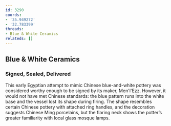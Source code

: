 ```yaml
---
id: 3290
coords:
- '35.949272'
- '32.783399'
threads:
- Blue & White Ceramics
relateds: []
---
```


## Blue & White Ceramics

### Signed, Sealed, Delivered

This early Egyptian attempt to mimic Chinese blue-and-white pottery was considered worthy enough to be signed by its maker, Men'l'Ezz. However, it would not have met Chinese standards: the blue pattern runs into the white base and the vessel lost its shape during firing. The shape resembles certain Chinese pottery with attached ring handles, and the decoration suggests Chinese Ming porcelains, but the flaring neck shows the potter’s greater familiarity with local glass mosque lamps. 
